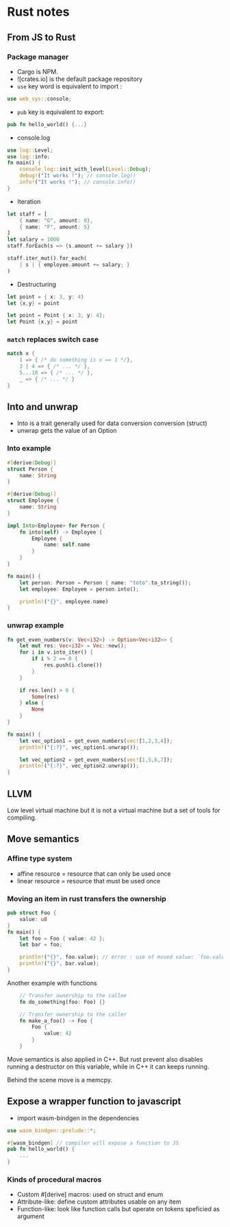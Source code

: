 Rust notes
==================================


## From JS to Rust

### Package manager

* Cargo is NPM.
* ![crates.io] is the default package repository
* `use` key word is equivalent to import :
```rust
use web_sys::console;
```
* `pub` key is equivalent to export:
```rust
pub fn hello_world() {...}
```

* console.log
```rust
use log::Level;
use log::info;
fn main() {
    console_log::init_with_level(Level::Debug);
    debug!("It works !"); // console.log()
    info!("It works !"); // console.info()
}
```

* Iteration

```rust
let staff = [
    { name: "G", amount: 0},
    { name: "F", amount: 5}
]
let salary = 1000
staff.forEach(s => {s.amount += salary })
```

```rust
staff.iter_mut().for_each(
    | s | { employee.amount += salary; }
)
```

* Destructuring

```rust
let point = { x: 3, y: 4}
let {x,y} = point
```

```rust
let point = Point { x: 3, y: 4};
let Point {x,y} = point
```

### `match` replaces switch case

```rust
match x {
    1 => { /* do something is x == 1 */},
    3 | 4 => { /* ... */ },
    5...10 => { /* ... */ },
    _ => { /* ... */ }
}
```

## Into and unwrap

- Into is a trait generally used for data conversion conversion (struct)
- unwrap gets the value of an Option


### Into example

```rust
#[derive(Debug)]
struct Person {
    name: String
}

#[derive(Debug)]
struct Employee {
    name: String
}

impl Into<Employee> for Person {
    fn into(self) -> Employee {
        Employee {
            name: self.name
        }
    }
}

fn main() {
    let person: Person = Person { name: "toto".to_string()};
    let employee: Employee = person.into();

    println!("{}", employee.name)
}
```

### unwrap example

```rust
fn get_even_numbers(v: Vec<i32>) -> Option<Vec<i32>> {
    let mut res: Vec<i32> = Vec::new();
    for i in v.into_iter() {
        if i % 2 == 0 {
            res.push(i.clone())
        }
    }

    if res.len() > 0 {
        Some(res)
    } else {
        None
    }
}

fn main() {
    let vec_option1 = get_even_numbers(vec![1,2,3,4]);
    println!("{:?}", vec_option1.unwrap());

    let vec_option2 = get_even_numbers(vec![1,5,6,7]);
    println!("{:?}", vec_option2.unwrap());
}
```

## LLVM
Low level virtual machine but it is not a virtual machine but a set of tools for compiling.


## Move semantics


### Affine type system

* affine resource = resource that can only be used once
* linear resource = resource that must be used once

### Moving an item in rust transfers the ownership

```rust
pub struct Foo {
    value: u8
}
fn main() {
    let foo = Foo { value: 42 };
    let bar = foo;

    println!("{}", foo.value); // error : use of moved value: `foo.value`
    println!("{}", bar.value);
}
```

Another example with functions

```rust
    // Transfer ownership to the callee
    fn do_something(foo: Foo) {}
```

```rust
    // Transfer ownership to the caller
    fn make_a_foo() -> Foo {
        Foo {
            value: 42
        }
    }
```

Move semantics is also applied in C++. But rust prevent also disables running a destructor on this variable, while in C++ it can keeps running.

Behind the scene move is a memcpy.


## Expose a wrapper function to javascript

* import wasm-bindgen in the dependencies

```rust
use wasm_bindgen::prelude::*;

#[wasm_bindgen] // compiler will expose a function to JS
pub fn hello_world() {
    ...
}
```


### Kinds of procedural macros

- Custom #[derive] macros: used on struct and enum
- Attribute-like: define custom attributes usable on any item
- Function-like: look like function calls but operate on tokens speficied as argument